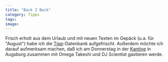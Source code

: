 ```yaml
---
title: "Back 2 Back"
category: Tipps
tags: 
image: 
---
```


Frisch erholt aus dem Urlaub und mit neuen Texten im Gepäck (u.a. für "August") habe ich die [Tipp](/category/tipps/)-Datenbank aufgefrischt. Außerdem möchte ich darauf aufmerksam machen, daß ich am Donnerstag in der [Kantine](http://www.musikkantine.de/) in Augsburg zusammen mit Omega Takeshi und DJ Scientist gastieren werde.

